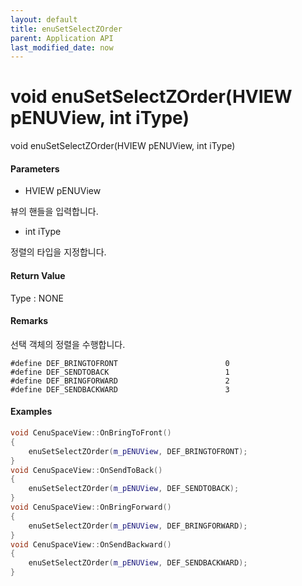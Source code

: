 ```yaml
---
layout: default
title: enuSetSelectZOrder
parent: Application API
last_modified_date: now
---
```

# void enuSetSelectZOrder\(HVIEW pENUView, int iType\)

void enuSetSelectZOrder\(HVIEW pENUView, int iType\)

#### Parameters

* HVIEW pENUView

뷰의 핸들을 입력합니다.

* int iType

정렬의 타입을 지정합니다. 

#### Return Value

Type : NONE

#### Remarks

선택 객체의 정렬을 수행합니다.

```
#define DEF_BRINGTOFRONT						0
#define DEF_SENDTOBACK							1
#define DEF_BRINGFORWARD						2
#define DEF_SENDBACKWARD						3
```

#### Examples

```cpp
void CenuSpaceView::OnBringToFront()
{
	enuSetSelectZOrder(m_pENUView, DEF_BRINGTOFRONT);
}
void CenuSpaceView::OnSendToBack()
{
	enuSetSelectZOrder(m_pENUView, DEF_SENDTOBACK);
}
void CenuSpaceView::OnBringForward()
{
	enuSetSelectZOrder(m_pENUView, DEF_BRINGFORWARD);
}
void CenuSpaceView::OnSendBackward()
{
	enuSetSelectZOrder(m_pENUView, DEF_SENDBACKWARD);
}
```



